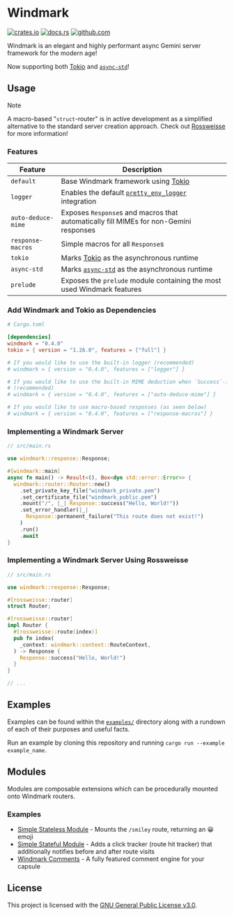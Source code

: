 # Windmark

[![crates.io](https://img.shields.io/crates/v/windmark.svg)](https://crates.io/crates/windmark)
[![docs.rs](https://docs.rs/windmark/badge.svg)](https://docs.rs/windmark)
[![github.com](https://github.com/gemrest/windmark/actions/workflows/check.yaml/badge.svg?branch=main)](https://github.com/gemrest/windmark/actions/workflows/check.yaml)

Windmark is an elegant and highly performant async Gemini server framework for
the modern age!

Now supporting both [Tokio](https://tokio.rs/) and [`async-std`](https://async.rs/)!

## Usage

> [!NOTE]
> A macro-based "`struct`-router" is in active development as a simplified
> alternative to the standard server creation approach. Check out
> [Rossweisse](./rossweisse/) for more information!

### Features

| Feature            | Description                                                                                             |
| ------------------ | ------------------------------------------------------------------------------------------------------- |
| `default`          | Base Windmark framework using [Tokio](https://tokio.rs/)                                                |
| `logger`           | Enables the default [`pretty_env_logger`](https://github.com/seanmonstar/pretty-env-logger) integration |
| `auto-deduce-mime` | Exposes `Response`s and macros that automatically fill MIMEs for non-Gemini responses                   |
| `response-macros`  | Simple macros for all `Response`s                                                                       |
| `tokio`            | Marks [Tokio](https://tokio.rs/) as the asynchronous runtime                                            |
| `async-std`        | Marks [`async-std`](https://async.rs/) as the asynchronous runtime                                      |
| `prelude`          | Exposes the `prelude` module containing the most used Windmark features                                 |

### Add Windmark and Tokio as Dependencies

```toml
# Cargo.toml

[dependencies]
windmark = "0.4.0"
tokio = { version = "1.26.0", features = ["full"] }

# If you would like to use the built-in logger (recommended)
# windmark = { version = "0.4.0", features = ["logger"] }

# If you would like to use the built-in MIME deduction when `Success`-ing a file
# (recommended)
# windmark = { version = "0.4.0", features = ["auto-deduce-mime"] }

# If you would like to use macro-based responses (as seen below)
# windmark = { version = "0.4.0", features = ["response-macros"] }
```

### Implementing a Windmark Server

```rust
// src/main.rs

use windmark::response::Response;

#[windmark::main]
async fn main() -> Result<(), Box<dyn std::error::Error>> {
  windmark::router::Router::new()
    .set_private_key_file("windmark_private.pem")
    .set_certificate_file("windmark_public.pem")
    .mount("/", |_| Response::success("Hello, World!"))
    .set_error_handler(|_|
      Response::permanent_failure("This route does not exist!")
    )
    .run()
    .await
}
```

### Implementing a Windmark Server Using Rossweisse

```rust
// src/main.rs

use windmark::response::Response;

#[rossweisse::router]
struct Router;

#[rossweisse::router]
impl Router {
  #[rossweisse::route(index)]
  pub fn index(
    _context: windmark::context::RouteContext,
  ) -> Response {
    Response::success("Hello, World!")
  }
}

// ...
```

## Examples

Examples can be found within the
[`examples/`](https://github.com/gemrest/windmark/tree/main/examples) directory
along with a rundown of each of their purposes and useful facts.

Run an example by cloning this repository and running `cargo run --example example_name`.

## Modules

Modules are composable extensions which can be procedurally mounted onto Windmark
routers.

### Examples

- [Simple Stateless Module](https://github.com/gemrest/windmark/blob/main/examples/stateless_module.rs)
  \- Mounts the `/smiley` route, returning an 😀 emoji
- [Simple Stateful Module](https://github.com/gemrest/windmark/blob/main/examples/stateful_module.rs)
  \- Adds a click tracker (route hit tracker) that additionally notifies before and after route visits
- [Windmark Comments](https://github.com/gemrest/windmark-comments) - A fully featured comment engine
  for your capsule

## License

This project is licensed with the
[GNU General Public License v3.0](https://github.com/gemrest/windmark/blob/main/LICENSE).
